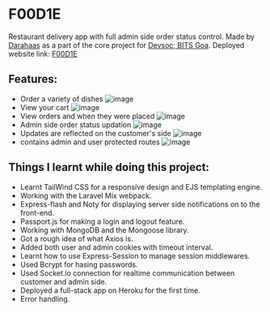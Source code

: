 # F00D1E
Restaurant delivery app with full admin side order status control. Made by [Darahaas](https://github.com/darahaas15) as a part of the core project for [Devsoc; BITS Goa](https://devsoc.club/).
Deployed website link: [F00D1E](https://f00d1e.herokuapp.com/)

## Features:
- Order a variety of dishes
 ![image](https://user-images.githubusercontent.com/63366288/130772513-1d70ec72-1782-49e9-b7f9-972e50a46e80.png)
- View your cart
 ![image](https://user-images.githubusercontent.com/63366288/130772873-309132fb-3e2c-4a63-b8d9-84a67aebb622.png)
- View orders and when they were placed
 ![image](https://user-images.githubusercontent.com/63366288/130773064-4f0d263e-91d5-4d43-bfdc-28571f9626c1.png)
- Admin side order status updation
 ![image](https://user-images.githubusercontent.com/63366288/130773148-782dade1-6309-4f89-af01-dc816f2b941c.png)
- Updates are reflected on the customer's side
 ![image](https://user-images.githubusercontent.com/63366288/130773307-3120e106-1808-4ee9-a0a1-c412408e0c0c.png)
- contains admin and user protected routes
 ![image](https://user-images.githubusercontent.com/63366288/130773443-4135a9f4-10a3-4a11-9539-85aa72948fb4.png)

## Things I learnt while doing this project:
- Learnt TailWind CSS for a responsive design and EJS templating engine.
- Working with the Laravel Mix webpack.
- Express-flash and Noty for displaying server side notifications on to the front-end.
- Passport.js for making a login and logout feature.
- Working with MongoDB and the Mongoose library.
- Got a rough idea of what Axios is.
- Added both user and admin cookies with timeout interval.
- Learnt how to use Express-Session to manage session middlewares.
- Used Bcrypt for hasing passwords.
- Used Socket.io connection for realtime communication between customer and admin side.
- Deployed a full-stack app on Heroku for the first time.
- Error handling.





